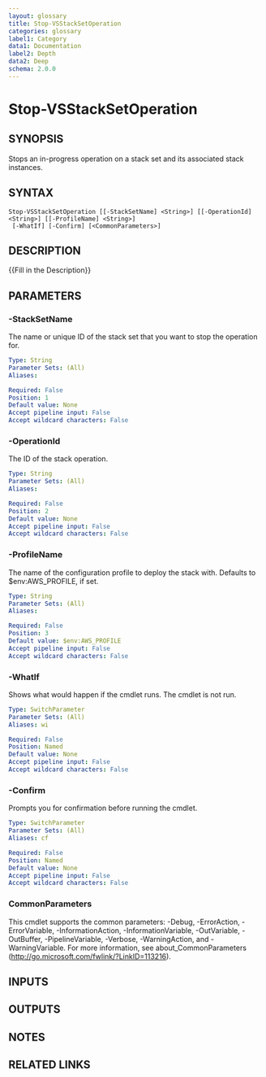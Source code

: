 ```yaml
---
layout: glossary
title: Stop-VSStackSetOperation
categories: glossary
label1: Category
data1: Documentation
label2: Depth
data2: Deep
schema: 2.0.0
---
```


# Stop-VSStackSetOperation

## SYNOPSIS
Stops an in-progress operation on a stack set and its associated stack instances.

## SYNTAX

```
Stop-VSStackSetOperation [[-StackSetName] <String>] [[-OperationId] <String>] [[-ProfileName] <String>]
 [-WhatIf] [-Confirm] [<CommonParameters>]
```

## DESCRIPTION
{{Fill in the Description}}

## PARAMETERS

### -StackSetName
The name or unique ID of the stack set that you want to stop the operation for.

```yaml
Type: String
Parameter Sets: (All)
Aliases:

Required: False
Position: 1
Default value: None
Accept pipeline input: False
Accept wildcard characters: False
```

### -OperationId
The ID of the stack operation.

```yaml
Type: String
Parameter Sets: (All)
Aliases:

Required: False
Position: 2
Default value: None
Accept pipeline input: False
Accept wildcard characters: False
```

### -ProfileName
The name of the configuration profile to deploy the stack with.
Defaults to $env:AWS_PROFILE, if set.

```yaml
Type: String
Parameter Sets: (All)
Aliases:

Required: False
Position: 3
Default value: $env:AWS_PROFILE
Accept pipeline input: False
Accept wildcard characters: False
```

### -WhatIf
Shows what would happen if the cmdlet runs.
The cmdlet is not run.

```yaml
Type: SwitchParameter
Parameter Sets: (All)
Aliases: wi

Required: False
Position: Named
Default value: None
Accept pipeline input: False
Accept wildcard characters: False
```

### -Confirm
Prompts you for confirmation before running the cmdlet.

```yaml
Type: SwitchParameter
Parameter Sets: (All)
Aliases: cf

Required: False
Position: Named
Default value: None
Accept pipeline input: False
Accept wildcard characters: False
```

### CommonParameters
This cmdlet supports the common parameters: -Debug, -ErrorAction, -ErrorVariable, -InformationAction, -InformationVariable, -OutVariable, -OutBuffer, -PipelineVariable, -Verbose, -WarningAction, and -WarningVariable.
For more information, see about_CommonParameters (http://go.microsoft.com/fwlink/?LinkID=113216).

## INPUTS

## OUTPUTS

## NOTES

## RELATED LINKS

